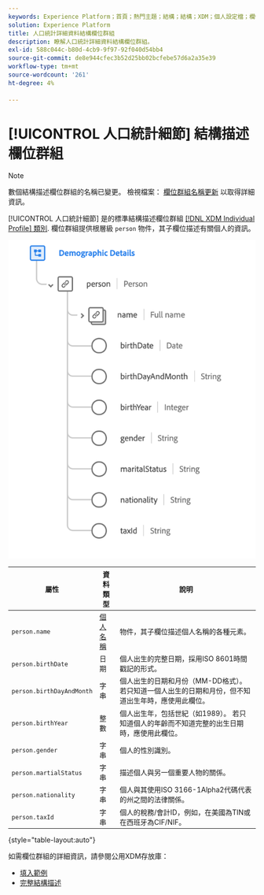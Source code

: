 ```yaml
---
keywords: Experience Platform；首頁；熱門主題；結構；結構；XDM；個人設定檔；欄位；結構；結構描述；結構描述設計；欄位群組；欄位群組；人員；個人詳細資訊；個人資料個人詳細資訊；人員；
solution: Experience Platform
title: 人口統計詳細資料結構欄位群組
description: 瞭解人口統計詳細資料結構欄位群組。
exl-id: 588c044c-b80d-4cb9-9f97-92f040d54bb4
source-git-commit: de8e944cfec3b52d25bb02bcfebe57d6a2a35e39
workflow-type: tm+mt
source-wordcount: '261'
ht-degree: 4%

---
```



# [!UICONTROL 人口統計細節] 結構描述欄位群組

>[!NOTE]
>
>數個結構描述欄位群組的名稱已變更。 檢視檔案： [欄位群組名稱更新](../name-updates.md) 以取得詳細資訊。

[!UICONTROL 人口統計細節] 是的標準結構描述欄位群組 [[!DNL XDM Individual Profile] 類別](../../classes/individual-profile.md). 欄位群組提供根層級 `person` 物件，其子欄位描述有關個人的資訊。

![](../../images/field-groups/demographic-details.png)

| 屬性 | 資料類型 | 說明 |
| --- | --- | --- |
| `person.name` | [個人名稱](../../data-types/person-name.md) | 物件，其子欄位描述個人名稱的各種元素。 |
| `person.birthDate` | 日期 | 個人出生的完整日期，採用ISO 8601時間戳記的形式。 |
| `person.birthDayAndMonth` | 字串 | 個人出生的日期和月份（MM-DD格式）。 若只知道一個人出生的日期和月份，但不知道出生年時，應使用此欄位。 |
| `person.birthYear` | 整數 | 個人出生年，包括世紀（如1989）。 若只知道個人的年齡而不知道完整的出生日期時，應使用此欄位。 |
| `person.gender` | 字串 | 個人的性別識別。 |
| `person.martialStatus` | 字串 | 描述個人與另一個重要人物的關係。 |
| `person.nationality` | 字串 | 個人與其使用ISO 3166-1Alpha2代碼代表的州之間的法律關係。 |
| `person.taxId` | 字串 | 個人的稅務/會計ID，例如，在美國為TIN或在西班牙為CIF/NIF。 |

{style="table-layout:auto"}

如需欄位群組的詳細資訊，請參閱公用XDM存放庫：

* [填入範例](https://github.com/adobe/xdm/blob/master/components/fieldgroups/profile/profile-person-details.example.1.json)
* [完整結構描述](https://github.com/adobe/xdm/blob/master/components/fieldgroups/profile/profile-person-details.schema.json)